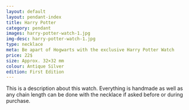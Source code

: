 ```yaml
---
layout: default
layout: pendant-index
title: Harry Potter
category: pendant
images: harry-potter-watch-1.jpg
img-desc: harry-potter-watch-1.jpg
type: necklace
meta: Be apart of Hogwarts with the exclusive Harry Potter Watch
price: 22$
size: Approx. 32×32 mm
colour: Antique Silver
edition: First Edition
---
```

This is a description about this watch. Everything is handmade as well as any chain length can be done with the necklace if asked before or during purchase.
